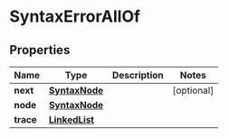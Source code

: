 

# SyntaxErrorAllOf

## Properties

Name | Type | Description | Notes
------------ | ------------- | ------------- | -------------
**next** | [**SyntaxNode**](SyntaxNode.md) |  |  [optional]
**node** | [**SyntaxNode**](SyntaxNode.md) |  | 
**trace** | [**LinkedList**](LinkedList.md) |  | 



